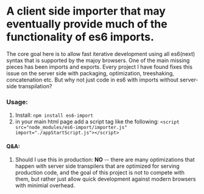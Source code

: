 # A client side importer that may eventually provide much of the functionality of es6 imports.

The core goal here is to allow fast iterative development using all es6(next) syntax that is supported by the majoy browsers.  One of the main missing pieces has been imports and exports.  Every project I have found fixes this issue on the server side with packaging, optimization, treeshaking, concatenation etc. But why not just code in es6 with imports without server-side transpilation?  


### Usage: 

1. Install: 
`npm install es6-import`
2. in your main html page add a script tag like the following: 
`<script src="node_modules/es6-import/importer.js" import="./appStartScript.js"></script>` 


#### Q&A:
1. Should I use this in production: **NO** -- there are many optimizations that happen with server side transpilers that are optimized for serving production code, and the goal of this project is not to compete with them, but rather just allow quick development against modern browsers with minimial overhead.
